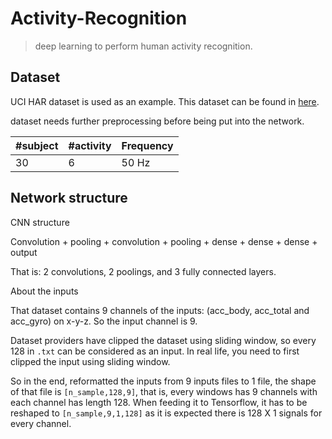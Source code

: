 # Activity-Recognition

>  deep learning to perform human activity recognition.

## Dataset
 UCI HAR dataset is used as an example.
 This dataset can be found in [here](https://archive.ics.uci.edu/ml/machine-learning-databases/00240/).

 dataset needs further preprocessing before being put into the network. 

| #subject | #activity | Frequency |
| --- | --- | --- |
| 30 | 6 | 50 Hz |


## Network structure

CNN structure

Convolution + pooling + convolution + pooling +   dense + dense + dense + output

That is: 2 convolutions, 2 poolings, and 3 fully connected layers. 

About the inputs

That dataset contains 9 channels of the inputs: (acc_body, acc_total and acc_gyro) on x-y-z. So the input channel is 9.

Dataset providers have clipped the dataset using sliding window, so every 128 in `.txt` can be considered as an input. In real life, you need to first clipped the input using sliding window.

So in the end, reformatted the inputs from 9 inputs files to 1 file, the shape of that file is `[n_sample,128,9]`, that is, every windows has 9 channels with each channel has length 128. When feeding it to Tensorflow, it has to be reshaped to `[n_sample,9,1,128]` as it is  expected there is 128 X 1 signals for every channel.